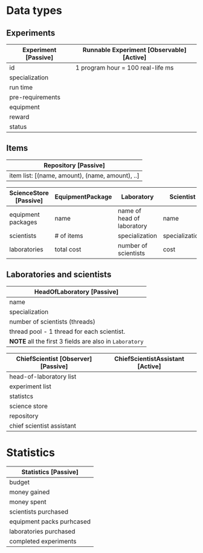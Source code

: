 # Data types

## Experiments

Experiment \[Passive\] | Runnable Experiment \[Observable\] \[Active\] |
---------------------- | --------------------------------------------- |
id                     | 1 program hour = 100 real-life ms             |
specialization         |                                               |
run time               |                                               |
pre-requirements       |                                               |
equipment              |                                               |
reward                 |
status                 |

## Items

Repository \[Passive\]                          |
----------------------                          |
item list: [(name, amount), (name, amount), ..] |


ScienceStore \[Passive\]    | EquipmentPackage | Laboratory                 | Scientist      |
------------------------    | ---------------- | ----------                 | ---------      |
equipment packages          | name             | name of head of laboratory | name           |
scientists                  | # of items       | specialization             | specialization |
laboratories                | total cost       | number of scientists       | cost           |

## Laboratories and scientists

HeadOfLaboratory \[Passive\]                             |
----------------------------                             |
name                                                     |
specialization                                           |
number of scientists (threads)                           |
thread pool - 1 thread for each scientist.               |
**NOTE** all the first 3 fields are also in `Laboratory` |


ChiefScientist \[Observer\] \[Passive\] | ChiefScientistAssistant \[Active\] |
--------------------------------------- | ---------------------------------- |
head-of-laboratory list                 |                                    |
experiment list                         |                                    |
statistcs                               |                                    |
science store                           |                                    |
repository                              |                                    |
chief scientist assistant               |                                    |


# Statistics

Statistics \[Passive\]    |
----------------------    |
budget                    |
money gained              |
money spent               |
scientists purchased      |
equipment packs purhcased |
laboratories purchased    |
completed experiments     |
